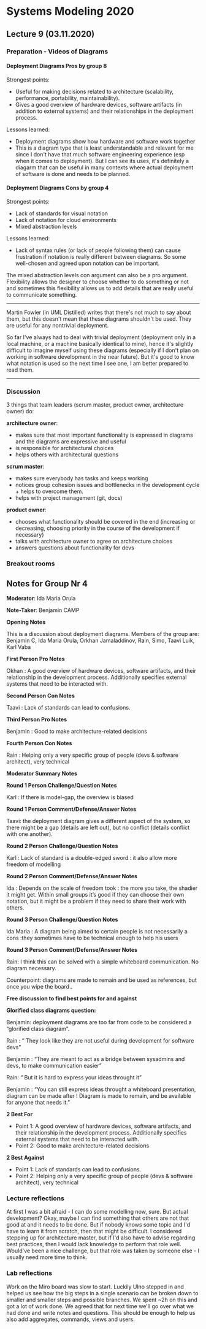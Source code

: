 # Systems Modeling 2020

## Lecture 9 (03.11.2020)

### Preparation - Videos of Diagrams

#### Deployment Diagrams Pros by group 8

Strongest points:
- Useful for making decisions related to architecture (scalability, performance, portability, maintainability).
- Gives a good overview of hardware devices, software artifacts (in addition to external systems) and their relationships in the deployment process.

Lessons learned:
- Deployment diagrams show how hardware and software work together
- This is a diagram type that is least understandable and relevant for me since I don't have that much software engineering experience (esp when it comes to deployment). But I can see its uses, it's definitely a diagarm that can be useful in many contexts where actual deployment of software is done and needs to be planned.

#### Deployment Diagrams Cons by group 4

Strongest points:
- Lack of standards for visual notation
- Lack of notation for cloud environments
- Mixed abstraction levels

Lessons learned:
- Lack of syntax rules (or lack of people following them) can cause frustration if notation is really different between diagrams. So some well-chosen and agreed upon notation can be important.

The mixed abstraction levels con argument can also be a pro argument. Flexibility allows the designer to choose whether to do something or not and sometimes this flexibility allows us to add details that are really useful to communicate something.

----

Martin Fowler (in UML Distilled) writes that there's not much to say about them, but this doesn't mean that these diagrams shouldn't be used. They are useful for any nontrivial deployment. 

So far I've always had to deal with trivial deployment (deployment only in a local machine, or a machine basically identical to mine), hence it's slightly difficult to imagine myself using these diagrams (especially if I don't plan on working in software development in the near future). But it's good to know what notation is used so the next time I see one, I am better prepared to read them.

----

### Discussion

3 things that team leaders (scrum master, product owner, architecture owner) do:

**architecture owner**: 
- makes sure that most important functionality is expressed in diagrams and the diagrams are expressive and useful
- is responsible for architectural choices
- helps others with architectural questions

**scrum master**: 
- makes sure everybody has tasks and keeps working
- notices group cohesion issues and bottlenecks in the development cycle + helps to overcome them.
- helps with project management (git, docs)

**product owner**: 
- chooses what functionality should be covered in the end (increasing or decreasing, choosing priority in the course of the development if necessary)
- talks with architecture owner to agree on architecture choices
- answers questions about functionality for devs

### Breakout rooms

## Notes for Group Nr 4

**Moderator**: Ida Maria Orula

**Note-Taker**: Benjamin CAMP

**Opening Notes**

This is a discussion about deployment diagrams. Members of the group are: Benjamin C, Ida Maria Orula, Orkhan Jamaladdinov, Rain, Simo, Taavi Luik, Karl Vaba

**First Person Pro Notes**

Okhan : A good overview of hardware devices, software artifacts, and their relationship in the development process. Additionally specifies external systems that need to be interacted with.

**Second Person Con Notes**

Taavi : Lack of standards can lead to confusions.

**Third Person Pro Notes**

Benjamin : Good to make architecture-related decisions

**Fourth Person Con Notes**

Rain : Helping only a very specific group of people (devs & software architect), very technical

**Moderator Summary Notes**

**Round 1 Person Challenge/Question Notes**

Karl : If there is model-gap, the overview is biased

**Round 1 Person Comment/Defense/Answer Notes**

Taavi: the deployment diagram gives a different aspect of the system, so there might be a gap (details are left out), but no conflict (details conflict with one another).

**Round 2 Person Challenge/Question Notes**

Karl : Lack of standard is a double-edged sword : it also allow more freedom of modelling

**Round 2 Person Comment/Defense/Answer Notes**

Ida : Depends on the scale of freedom took : the more you take, the shadier it might get. Within small groups it’s good if they can choose their own notation, but it might be a problem if they need to share their work with others.

**Round 3 Person Challenge/Question Notes**

Ida Maria : A diagram being aimed to certain people is not necessarily a cons :they sometimes have to be technical enough to help his users

**Round 3 Person Comment/Defense/Answer Notes**

Rain: I think this can be solved with a simple whiteboard communication. No diagram necessary.

Counterpoint: diagrams are made to remain and be used as references, but once you wipe the board..

**Free discussion to find best points for and against**

**Glorified class diagrams question:**

Benjamin: deployment diagrams are too far from code to be considered a “glorified class diagram”.

Rain : “ They look like they are not useful during development for software devs”

Benjamin : “They are meant to act as a bridge between sysadmins and devs, to make communication easier”

Rain: “ But it is hard to express your ideas throught it”

Benjamin : “You can still express ideas throught a whiteboard presentation, diagram can be made after ! Diagram is made to remain, and be available for anyone that needs it.”

**2 Best For**
- Point 1: A good overview of hardware devices, software artifacts, and their relationship in the development process. Additionally specifies external systems that need to be interacted with.
- Point 2: Good to make architecture-related decisions

**2 Best Against**
- Point 1: Lack of standards can lead to confusions.
- Point 2: Helping only a very specific group of people (devs & software architect), very technical

### Lecture reflections

At first I was a bit afraid - I can do some modelling now, sure. But actual development? Okay, maybe I can find something that others are not that good at and it needs to be done. But if nobody knows some topic and I'd have to learn it from scratch, then that might be difficult. I considered stepping up for architecture master, but if I'd also have to advise regarding best practices, then I would lack knowledge to perform that role well. Would've been a nice challenge, but that role was taken by someone else - I usually need more time to think.

### Lab reflections

Work on the Miro board was slow to start. Luckily Ulno stepped in and helped us see how the big steps in a single scenario can be broken down to smaller and smaller steps and possible branches. We spent ~2h on this and got a lot of work done. We agreed that for next time we'll go over what we had done and write notes and questions. This should be enough to help us also add aggregates, commands, views and users.
